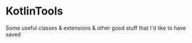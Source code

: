 # KotlinTools
Some useful classes &amp; extensions &amp; other good stuff that I'd like to have saved
